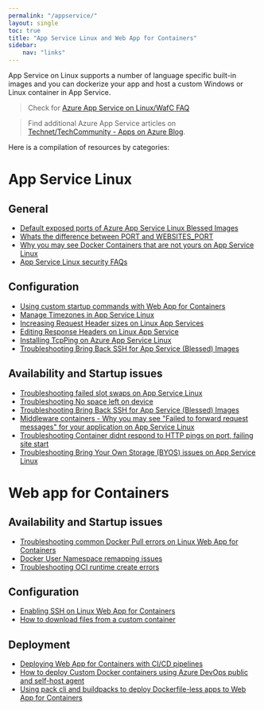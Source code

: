 ```yaml
---
permalink: "/appservice/"
layout: single
toc: true
title: "App Service Linux and Web App for Containers"
sidebar: 
    nav: "links"
---
```

App Service on Linux supports a number of language specific built-in images and you can dockerize your app and host a custom Windows or Linux container in App Service.

>Check for [Azure App Service on Linux/WafC FAQ](https://learn.microsoft.com/en-us/troubleshoot/azure/app-service/faqs-app-service-linux)

> Find additional Azure App Service articles on [Technet/TechCommunity - Apps on Azure Blog](https://techcommunity.microsoft.com/t5/apps-on-azure-blog/bg-p/AppsonAzureBlog).


Here is a compilation of resources by categories:

# App Service Linux

## General
- [Default exposed ports of Azure App Service Linux Blessed Images](https://azureossd.github.io/2023/03/24/Default-exposed-ports-of-Azure-App-Service-Linux-Blessed-Images/index.html)
- [Whats the difference between PORT and WEBSITES_PORT](https://azureossd.github.io/2023/02/15/Whats-the-difference-between-PORT-and-WEBSITES_PORT/index.html)
- [Why you may see Docker Containers that are not yours on App Service Linux](https://azureossd.github.io/2023/03/15/Why-you-may-see-Docker-Containers-that-are-not-yours-on-App-Service-Linux/index.html)
- [App Service Linux security FAQs](https://azureossd.github.io/2023/02/28/security-faqs-app-service-linux/index.html)


## Configuration
- [Using custom startup commands with Web App for Containers](https://azureossd.github.io/2023/04/13/Using-custom-startup-commands-with-Web-App-for-Containers/index.html)
- [Manage Timezones in App Service Linux](https://azureossd.github.io/2023/03/13/managing-timezones-appservice-linux/index.html)
- [Increasing Request Header sizes on Linux App Services](https://azureossd.github.io/2022/06/08/Increasing-Request-Header-sizes-on-Linux-App-Services/index.html)
- [Editing Response Headers on Linux App Service](https://azureossd.github.io/2022/05/25/Editing-Response-Headers-on-Linux-App-Service/index.html)
- [Installing TcpPing on Azure App Service Linux](https://azureossd.github.io/2021/06/17/installing-tcpping-linux/index.html)
- [Troubleshooting Bring Back SSH for App Service (Blessed) Images](https://azureossd.github.io/2023/06/27/Troubleshooting-Bring-Back-SSH-for-App-Service-(Blessed)-Images/index.html)


## Availability and Startup issues
- [Troubleshooting failed slot swaps on App Service Linux](https://azureossd.github.io/2023/03/15/Troubleshooting-Failed-Slot-Swaps-on-App-Service-Linux/index.html)
- [Troubleshooting No space left on device](https://azureossd.github.io/2023/04/11/troubleshooting-no-space-left-on-device/index.html)
- [Troubleshooting Bring Back SSH for App Service (Blessed) Images](https://azureossd.github.io/2023/06/27/Troubleshooting-Bring-Back-SSH-for-App-Service-(Blessed)-Images/index.html)
- [Middleware containers - Why you may see "Failed to forward request messages" for your application on App Service Linux](https://azureossd.github.io/2023/04/05/Why-you-may-see-Failed-to-forward-request-messages-for-your-application-on-App-Service-Linux/index.html)
- [Troubleshooting Container didnt respond to HTTP pings on port, failing site start](https://azureossd.github.io/2023/04/18/Troubleshooting-Container-didnt-respond-to-HTTP-pings-failing-to-start-site/index.html)
- [Troubleshooting Bring Your Own Storage (BYOS) issues on App Service Linux](https://azureossd.github.io/2023/04/20/How-to-troubleshoot-Bring-Your-Own-Storage-(BYOS)-Issues-on-App-Service-Linux/index.html)

# Web app for Containers

## Availability and Startup issues
- [Troubleshooting common Docker Pull errors on Linux Web App for Containers](https://azureossd.github.io/2023/02/28/Troubleshooting-common-Docker-Pull-errors-on-Linux-Web-App-for-Containers/index.html)
- [Docker User Namespace remapping issues](https://azureossd.github.io/2022/06/30/Docker-User-Namespace-remapping-issues/index.html)
- [Troubleshooting OCI runtime create errors](https://azureossd.github.io/2023/07/17/Troubleshooting-OCI-Runtime-Create-errors/index.html)

## Configuration
- [Enabling SSH on Linux Web App for Containers](https://azureossd.github.io/2022/04/27/2022-Enabling-SSH-on-Linux-Web-App-for-Containers/index.html)
- [How to download files from a custom container](https://azureossd.github.io/2023/07/20/How-to-download-files-from-a-custom-container/index.html)

## Deployment
- [Deploying Web App for Containers with CI/CD pipelines](https://azureossd.github.io/2023/02/06/Deploying-Web-App-for-Containers-with-CI-CD-pipelines/index.html)
- [How to deploy Custom Docker containers using Azure DevOps public and self-host agent](https://azureossd.github.io/2023/03/20/how-to-deploy-azure-functions-as-custom-container-using-azure-devops/index.html)
- [Using pack cli and buildpacks to deploy Dockerfile-less apps to Web App for Containers](https://azureossd.github.io/2023/07/31/Using-pack-cli-and-buildpacks-to-deploy-Dockerfile-less-apps-to-Web-App-for-Containers/index.html)